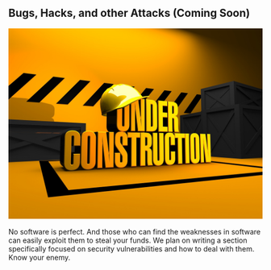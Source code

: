 ## Bugs, Hacks, and other Attacks (Coming Soon)
![](/assets/under-2891888_1920.jpg)

No software is perfect. And those who can find the weaknesses in software can easily exploit them to steal your funds. We plan on writing a section specifically focused on security vulnerabilities and how to deal with them. Know your enemy.